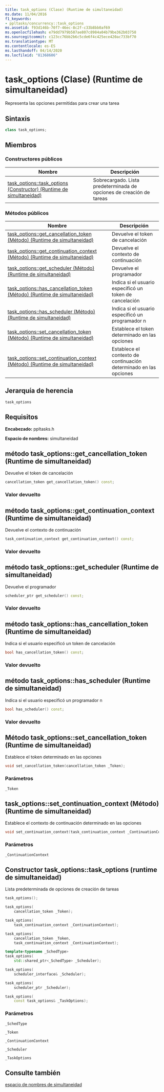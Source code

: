 ```yaml
---
title: task_options (Clase) (Runtime de simultaneidad)
ms.date: 11/04/2016
f1_keywords:
- ppltasks/concurrency::task_options
ms.assetid: f93d146b-70f7-46ec-8c2f-c33b8bb0af69
ms.openlocfilehash: e79dd7979b587ae807c8984a04b79be362b03758
ms.sourcegitcommit: c123cc76bb2b6c5cde6f4c425ece420ac733bf70
ms.translationtype: MT
ms.contentlocale: es-ES
ms.lasthandoff: 04/14/2020
ms.locfileid: "81368606"
---
```

# <a name="task_options-class-concurrency-runtime"></a>task_options (Clase) (Runtime de simultaneidad)

Representa las opciones permitidas para crear una tarea

## <a name="syntax"></a>Sintaxis

```cpp
class task_options;
```

## <a name="members"></a>Miembros

### <a name="public-constructors"></a>Constructores públicos

|Nombre|Descripción|
|----------|-----------------|
|[task_options::task_options (Constructor) (Runtime de simultaneidad)](#ctor)|Sobrecargado. Lista predeterminada de opciones de creación de tareas|

### <a name="public-methods"></a>Métodos públicos

|Nombre|Descripción|
|----------|-----------------|
|[task_options::get_cancellation_token (Método) (Runtime de simultaneidad)](#get_cancellation_token)|Devuelve el token de cancelación|
|[task_options::get_continuation_context (Método) (Runtime de simultaneidad)](#get_continuation_context)|Devuelve el contexto de continuación|
|[task_options::get_scheduler (Método) (Runtime de simultaneidad)](#get_scheduler)|Devuelve el programador|
|[task_options::has_cancellation_token (Método) (Runtime de simultaneidad)](#has_cancellation_token)|Indica si el usuario especificó un token de cancelación|
|[task_options::has_scheduler (Método) (Runtime de simultaneidad)](#has_scheduler)|Indica si el usuario especificó un programador n|
|[task_options::set_cancellation_token (Método) (Runtime de simultaneidad)](#set_cancellation_token)|Establece el token determinado en las opciones|
|[task_options::set_continuation_context (Método) (Runtime de simultaneidad)](#set_continuation_context)|Establece el contexto de continuación determinado en las opciones|

## <a name="inheritance-hierarchy"></a>Jerarquía de herencia

`task_options`

## <a name="requirements"></a>Requisitos

**Encabezado:** ppltasks.h

**Espacio de nombres:** simultaneidad

## <a name="task_optionsget_cancellation_token-method-concurrency-runtime"></a><a name="get_cancellation_token"></a>método task_options::get_cancellation_token (Runtime de simultaneidad)

Devuelve el token de cancelación

```cpp
cancellation_token get_cancellation_token() const;
```

### <a name="return-value"></a>Valor devuelto

## <a name="task_optionsget_continuation_context-method-concurrency-runtime"></a><a name="get_continuation_context"></a>método task_options::get_continuation_context (Runtime de simultaneidad)

Devuelve el contexto de continuación

```cpp
task_continuation_context get_continuation_context() const;
```

### <a name="return-value"></a>Valor devuelto

## <a name="task_optionsget_scheduler-method-concurrency-runtime"></a><a name="get_scheduler"></a>método task_options::get_scheduler (Runtime de simultaneidad)

Devuelve el programador

```cpp
scheduler_ptr get_scheduler() const;
```

### <a name="return-value"></a>Valor devuelto

## <a name="task_optionshas_cancellation_token-method-concurrency-runtime"></a><a name="has_cancellation_token"></a>método task_options::has_cancellation_token (Runtime de simultaneidad)

Indica si el usuario especificó un token de cancelación

```cpp
bool has_cancellation_token() const;
```

### <a name="return-value"></a>Valor devuelto

## <a name="task_optionshas_scheduler-method-concurrency-runtime"></a><a name="has_scheduler"></a>método task_options::has_scheduler (Runtime de simultaneidad)

Indica si el usuario especificó un programador n

```cpp
bool has_scheduler() const;
```

### <a name="return-value"></a>Valor devuelto

## <a name="task_optionsset_cancellation_token-method-concurrency-runtime"></a><a name="set_cancellation_token"></a>Método task_options::set_cancellation_token (Runtime de simultaneidad)

Establece el token determinado en las opciones

```cpp
void set_cancellation_token(cancellation_token _Token);
```

### <a name="parameters"></a>Parámetros

`_Token`

## <a name="task_optionsset_continuation_context-method-concurrency-runtime"></a><a name="set_continuation_context"></a>task_options::set_continuation_context (Método) (Runtime de simultaneidad)

Establece el contexto de continuación determinado en las opciones

```cpp
void set_continuation_context(task_continuation_context _ContinuationContext);
```

### <a name="parameters"></a>Parámetros

`_ContinuationContext`

## <a name="task_optionstask_options-constructor-concurrency-runtime"></a><a name="ctor"></a>Constructor task_options::task_options (runtime de simultaneidad)

Lista predeterminada de opciones de creación de tareas

```cpp
task_options();

task_options(
    cancellation_token _Token);

task_options(
    task_continuation_context _ContinuationContext);

task_options(
    cancellation_token _Token,
    task_continuation_context _ContinuationContext);

template<typename _SchedType>
task_options(
    std::shared_ptr<_SchedType> _Scheduler);

task_options(
    scheduler_interface& _Scheduler);

task_options(
    scheduler_ptr _Scheduler);

task_options(
    const task_options& _TaskOptions);
```

### <a name="parameters"></a>Parámetros

`_SchedType`

`_Token`

`_ContinuationContext`

`_Scheduler`

`_TaskOptions`

## <a name="see-also"></a>Consulte también

[espacio de nombres de simultaneidad](concurrency-namespace.md)
